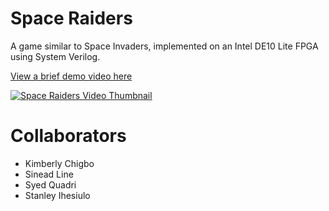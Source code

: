 # Space Raiders
A game similar to Space Invaders, implemented on an Intel DE10 Lite FPGA using System Verilog.

[View a brief demo video here](https://www.youtube.com/watch?v=2cDBiSN_Zxs)

[![Space Raiders Video Thumbnail](https://user-images.githubusercontent.com/47716543/172198275-f46ece45-73dd-441e-9f97-1a1ab6f1e7ea.png)](https://www.youtube.com/watch?v=2cDBiSN_Zxs)

# Collaborators
- Kimberly Chigbo
- Sinead Line
- Syed Quadri
- Stanley Ihesiulo 
